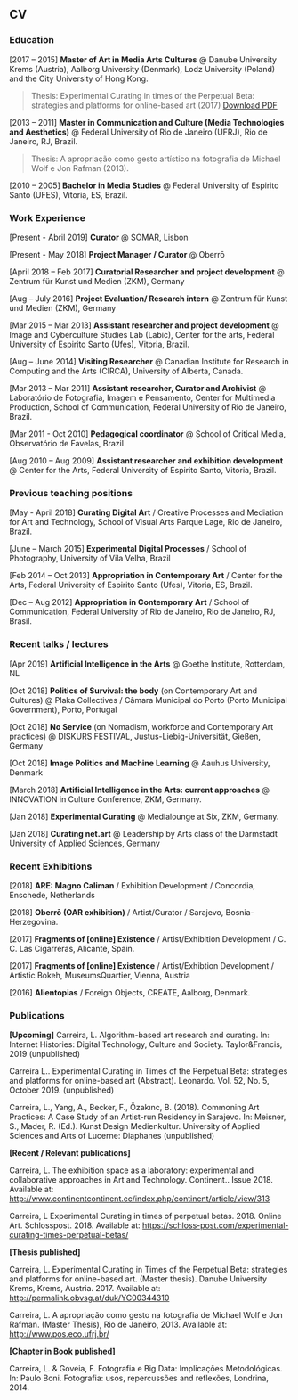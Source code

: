 ## CV 

### **Education**
[2017 – 2015] **Master of Art in Media Arts Cultures** @ Danube University Krems (Austria), Aalborg University (Denmark), Lodz University (Poland) and the City University of Hong Kong. 
> Thesis: Experimental Curating in times of the Perpetual Beta: strategies and platforms for online-based art (2017) [Download PDF](http://permalink.obvsg.at/duk/YC00344310) 

[2013 – 2011] **Master in Communication and Culture (Media Technologies and Aesthetics)** @ Federal University of Rio de Janeiro (UFRJ), Rio de Janeiro, RJ, Brazil. 
> Thesis: A apropriação como gesto artístico na fotografia de Michael Wolf e Jon Rafman (2013). 

[2010 – 2005] **Bachelor in Media Studies** @ Federal University of Espirito Santo (UFES), Vitoria, ES, Brazil. 


### **Work Experience** 

[Present - Abril 2019] **Curator** @ SOMAR, Lisbon

[Present - May 2018] **Project Manager / Curator** @ Oberrō  

[April 2018 – Feb 2017] **Curatorial Researcher and project development** @ Zentrum für Kunst und Medien (ZKM), Germany

[Aug – July 2016] **Project Evaluation/ Research intern** @ Zentrum für Kunst und Medien (ZKM), Germany

[Mar 2015 – Mar 2013] **Assistant researcher and project development** @ Image and Cyberculture Studies Lab (Labic), Center for the arts, Federal University of Espirito Santo (Ufes), Vitoria, Brazil. 

[Aug – June 2014] **Visiting Researcher** @ Canadian Institute for Research in Computing and the Arts (CIRCA), University of Alberta, Canada. 

[Mar 2013 – Mar 2011] **Assistant researcher, Curator and Archivist** @ Laboratório de Fotografia, Imagem e Pensamento, Center for Multimedia Production, School of Communication, Federal University of Rio de Janeiro, Brazil.  

[Mar 2011 - Oct 2010] **Pedagogical coordinator** @ School of Critical Media, Observatório de Favelas, Brazil

[Aug 2010 –  Aug 2009] **Assistant researcher and exhibition development** @ Center for the Arts, Federal University of Espirito Santo, Vitoria, Brazil. 


### **Previous teaching positions** 

[May - April 2018] **Curating Digital Art** / Creative Processes and Mediation for Art and Technology, School of Visual Arts Parque Lage, Rio de Janeiro, Brazil.

[June – March 2015] **Experimental Digital Processes** / School of Photography, University of Vila Velha, Brazil

[Feb 2014 – Oct 2013] **Appropriation in Contemporary Art** / Center for the Arts, Federal University of Espirito Santo (Ufes), Vitoria, ES, Brazil. 

[Dec – Aug 2012] **Appropriation in Contemporary Art** / School of Communication, Federal University of Rio de Janeiro, Rio de Janeiro, RJ, Brasil.


### **Recent talks / lectures**

[Apr 2019] **Artificial Intelligence in the Arts** @ Goethe Institute, Rotterdam, NL 

[Oct 2018] **Politics of Survival: the body** (on Contemporary Art and Cultures) @ Plaka Collectives / Câmara Municipal do Porto (Porto Municipal Government), Porto, Portugal 

[Oct 2018] **No Service** (on Nomadism, workforce and Contemporary Art practices) @ DISKURS FESTIVAL, Justus-Liebig-Universität, Gießen, Germany 

[Oct 2018] **Image Politics and Machine Learning** @ Aauhus University, Denmark 

[March 2018] **Artificial Intelligence in the Arts: current approaches** @ INNOVATION in Culture Conference, ZKM, Germany. 

[Jan 2018] **Experimental Curating** @ Medialounge at Six, ZKM, Germany. 

[Jan 2018] **Curating net.art** @ Leadership by Arts class of the Darmstadt University of Applied Sciences,  Germany


### **Recent Exhibitions**

[2018] **ARE: Magno Caliman** / Exhibition Development / Concordia, Enschede, Netherlands

[2018] **Oberrō (OAR exhibition)** / Artist/Curator / Sarajevo, Bosnia-Herzegovina.

[2017] **Fragments of [online] Existence** / Artist/Exhibition Development /  C. C. Las Cigarreras, Alicante, Spain. 

[2017] **Fragments of [online] Existence** / Artist/Exhibtion Development / Artistic Bokeh, MuseumsQuartier, Vienna, Austria

[2016] **Alientopias** / Foreign Objects, CREATE, Aalborg, Denmark.


### **Publications**

**[Upcoming]**
Carreira, L. Algorithm-based art research and curating. In: Internet Histories: Digital Technology, Culture and Society. Taylor&Francis, 2019 (unpublished)

Carreira L.. Experimental Curating in Times of the Perpetual Beta: strategies and platforms for online-based art (Abstract). Leonardo. Vol. 52, No. 5, October 2019. (unpublished)

Carreira, L., Yang, A., Becker, F., Özakınc, B. (2018). Commoning Art Practices: A Case Study of an Artist-run Residency in Sarajevo. In: Meisner, S., Mader, R. (Ed.). Kunst Design Medienkultur. University of Applied Sciences and Arts of Lucerne: Diaphanes (unpublished)

**[Recent / Relevant publications]**

Carreira, L. The exhibition space as a laboratory: experimental and collaborative approaches in Art and Technology. Continent.. Issue 2018. Available at: http://www.continentcontinent.cc/index.php/continent/article/view/313

Carreira, L Experimental Curating in times of perpetual betas. 2018. Online Art. Schlosspost. 2018. Available at: https://schloss-post.com/experimental-curating-times-perpetual-betas/

**[Thesis published]**

Carreira, L. Experimental Curating in Times of the Perpetual Beta: strategies and platforms for online-based art. (Master thesis). Danube University Krems, Krems, Austria. 2017. Available at: http://permalink.obvsg.at/duk/YC00344310 

Carreira, L. A apropriação como gesto na fotografia de Michael Wolf e Jon Rafman. (Master Thesis), Rio de Janeiro, 2013. Available at: http://www.pos.eco.ufrj.br/

**[Chapter in Book published]**

Carreira, L. & Goveia, F. Fotografia e Big Data: Implicações Metodológicas. In:  Paulo Boni. Fotografia: usos, repercussões and reflexões, Londrina, 2014.
